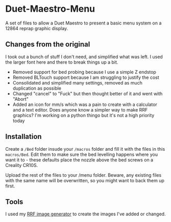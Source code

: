 # Duet-Maestro-Menu

A set of files to allow a Duet Maestro to present a basic menu system on a 12864 reprap graphic display.

## Changes from the original

I took out a bunch of stuff I don't need, and simplified what was left. I used the larger font here and there to break things up a bit.

* Removed support for bed probing because I use a simple Z endstop
* Removed BLTouch support because I am struggling to justify the cost
* Consolidated and simplified many settings, removed as much duplication as possible
* Changed "cancel" to "Fuck" but then thought better of it and went with "Abort"
* Added an icon for mm/s which was a pain to create with a calculator and a text editor. Does anyone know a simpler way to make RRF graphics? I'm working on a python thingo but it's not a high priority today

## Installation

Create a `/Bed` folder insude your `/macros` folder and fill it with the files in this `macros/Bed`. Edit them to make sure the bed levelling happens where you want it to - these defaults place the nozzle above the bed screws on a Creality CR10S.

Upload the rest of the files to your /menu folder. Beware, any existing files with the same name will be overwritten, so you might want to back them up first.

## Tools

I used my [RRF image generator](https://github.com/jameswood/RepRapFirmware-Image-Tools) to create the images I've added or changed.
